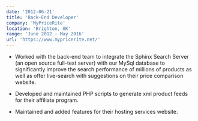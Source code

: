 ```yaml
---
date: '2012-06-21'
title: 'Back-End Developer'
company: 'MyPriceRite'
location: 'Brighton, UK'
range: 'June 2012 - May 2016'
url: 'https://www.mypricerite.net/'
---
```


- Worked with the back-end team to integrate the Sphinx Search Server (an open source full-text server) with our MySql database to significantly improve the search performance of millions of products as well as offer live-search with suggestions on their price comparison website.

- Developed and maintained PHP scripts to generate xml product feeds for their affiliate program.

- Maintained and added features for their hosting services website.
